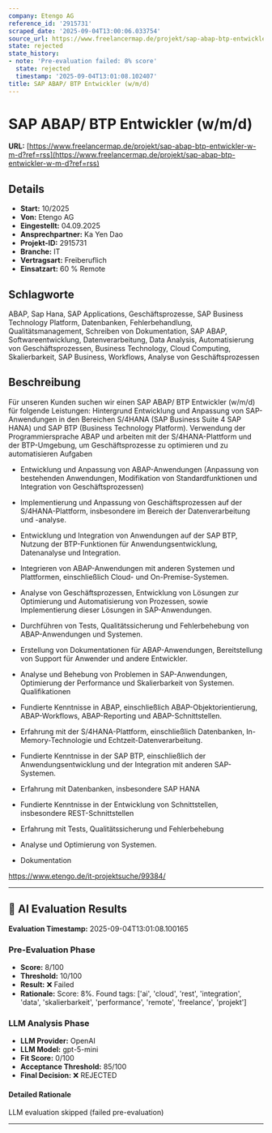 ```yaml
---
company: Etengo AG
reference_id: '2915731'
scraped_date: '2025-09-04T13:00:06.033754'
source_url: https://www.freelancermap.de/projekt/sap-abap-btp-entwickler-w-m-d?ref=rss
state: rejected
state_history:
- note: 'Pre-evaluation failed: 8% score'
  state: rejected
  timestamp: '2025-09-04T13:01:08.102407'
title: SAP ABAP/ BTP Entwickler (w/m/d)
---
```



# SAP ABAP/ BTP Entwickler (w/m/d)
**URL:** [https://www.freelancermap.de/projekt/sap-abap-btp-entwickler-w-m-d?ref=rss](https://www.freelancermap.de/projekt/sap-abap-btp-entwickler-w-m-d?ref=rss)
## Details
- **Start:** 10/2025
- **Von:** Etengo AG
- **Eingestellt:** 04.09.2025
- **Ansprechpartner:** Ka Yen Dao
- **Projekt-ID:** 2915731
- **Branche:** IT
- **Vertragsart:** Freiberuflich
- **Einsatzart:** 60
                                                % Remote

## Schlagworte
ABAP, Sap Hana, SAP Applications, Geschäftsprozesse, SAP Business Technology Platform, Datenbanken, Fehlerbehandlung, Qualitätsmanagement, Schreiben von Dokumentation, SAP ABAP, Softwareentwicklung, Datenverarbeitung, Data Analysis, Automatisierung von Geschäftsprozessen, Business Technology, Cloud Computing, Skalierbarkeit, SAP Business, Workflows, Analyse von Geschäftsprozessen

## Beschreibung
Für unseren Kunden suchen wir einen SAP ABAP/ BTP Entwickler (w/m/d) für folgende Leistungen:
Hintergrund
Entwicklung und Anpassung von SAP-Anwendungen in den Bereichen S/4HANA (SAP Business Suite 4 SAP HANA) und SAP BTP (Business Technology Platform). Verwendung der Programmiersprache ABAP und arbeiten mit der S/4HANA-Plattform und der BTP-Umgebung, um Geschäftsprozesse zu optimieren und zu automatisieren
Aufgaben

- Entwicklung und Anpassung von ABAP-Anwendungen (Anpassung von bestehenden Anwendungen, Modifikation von Standardfunktionen und Integration von Geschäftsprozessen)
- Implementierung und Anpassung von Geschäftsprozessen auf der S/4HANA-Plattform, insbesondere im Bereich der Datenverarbeitung und -analyse.
- Entwicklung und Integration von Anwendungen auf der SAP BTP, Nutzung der BTP-Funktionen für Anwendungsentwicklung, Datenanalyse und Integration.
- Integrieren von ABAP-Anwendungen mit anderen Systemen und Plattformen, einschließlich Cloud- und On-Premise-Systemen.
- Analyse von Geschäftsprozessen, Entwicklung von Lösungen zur Optimierung und Automatisierung von Prozessen, sowie Implementierung dieser Lösungen in SAP-Anwendungen.
- Durchführen von Tests, Qualitätssicherung und Fehlerbehebung von ABAP-Anwendungen und Systemen.
- Erstellung von Dokumentationen für ABAP-Anwendungen, Bereitstellung von Support für Anwender und andere Entwickler.
- Analyse und Behebung von Problemen in SAP-Anwendungen, Optimierung der Performance und Skalierbarkeit von Systemen.
Qualifikationen

- Fundierte Kenntnisse in ABAP, einschließlich ABAP-Objektorientierung, ABAP-Workflows, ABAP-Reporting und ABAP-Schnittstellen.
- Erfahrung mit der S/4HANA-Plattform, einschließlich Datenbanken, In-Memory-Technologie und Echtzeit-Datenverarbeitung.
- Fundierte Kenntnisse in der SAP BTP, einschließlich der Anwendungsentwicklung und der Integration mit anderen SAP-Systemen.
- Erfahrung mit Datenbanken, insbesondere SAP HANA
- Fundierte Kenntnisse in der Entwicklung von Schnittstellen, insbesondere REST-Schnittstellen
- Erfahrung mit Tests, Qualitätssicherung und Fehlerbehebung
- Analyse und Optimierung von Systemen.
- Dokumentation

https://www.etengo.de/it-projektsuche/99384/

---

## 🤖 AI Evaluation Results

**Evaluation Timestamp:** 2025-09-04T13:01:08.100165

### Pre-Evaluation Phase
- **Score:** 8/100
- **Threshold:** 10/100
- **Result:** ❌ Failed
- **Rationale:** Score: 8%. Found tags: ['ai', 'cloud', 'rest', 'integration', 'data', 'skalierbarkeit', 'performance', 'remote', 'freelance', 'projekt']

### LLM Analysis Phase
- **LLM Provider:** OpenAI
- **LLM Model:** gpt-5-mini
- **Fit Score:** 0/100
- **Acceptance Threshold:** 85/100
- **Final Decision:** ❌ REJECTED

#### Detailed Rationale
LLM evaluation skipped (failed pre-evaluation)

---

